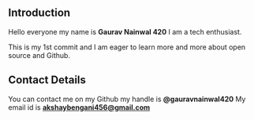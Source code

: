 ## Introduction
Hello everyone my name is **Gaurav Nainwal 420** I am a tech enthusiast.

This is my 1st commit and I am eager to learn more and more about open source and Github.

## Contact Details
You can contact me on my Github my  handle is **@gauravnainwal420**
My email id is **akshaybengani456@gmail.com**
